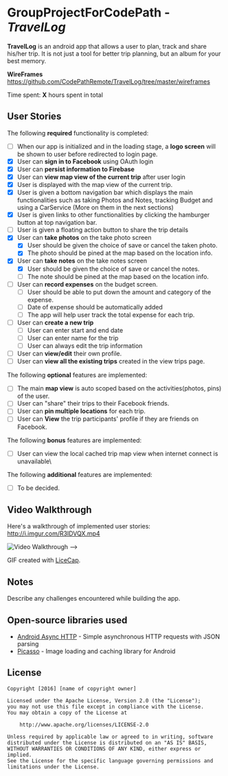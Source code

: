 # GroupProjectForCodePath - *TravelLog*

**TravelLog** is an android app that allows a user to plan, track and share his/her trip. It is not just a tool for better trip planning, but an album for your best memory.

**WireFrames** https://github.com/CodePathRemote/TravelLog/tree/master/wireframes

Time spent: **X** hours spent in total

## User Stories

The following **required** functionality is completed:
* [ ] When our app is initialized and in the loading stage, a **logo screen** will be shown to user before redirected to login page. 
* [X]	User can **sign in to Facebook** using OAuth login
* [X]	User can **persist information to Firebase**
* [X]	User can **view map view of the current trip** after user login
  * [X] User is displayed with the map view of the current trip.
  * [X] User is given a bottom navigation bar which displays the main functionalities such as taking Photos and Notes, tracking Budget and using a CarService (More on them in the next sections)
  * [X] User is given links to other functionalities by clicking the hamburger button at top navigation bar.
  * [ ] User is given a floating action button to share the trip details
* [X] User can **take photos** on the take photo screen
  * [X] User should be given the choice of save or cancel the taken photo.
  * [X] The photo should be pined at the map based on the location info.
* [X] User can **take notes** on the take notes screen
  * [X] User should be given the choice of save or cancel the notes.
  * [ ] The note should be pined at the map based on the location info.
* [ ] User can **record expenses** on the budget screen.
  * [ ] User should be able to put down the amount and category of the expense.
  * [ ] Date of expense should be automatically added
  * [ ] The app will help user track the total expense for each trip.
* [ ] User can **create a new trip**
  * [ ] User can enter start and end date
  * [ ] User can enter name for the trip
  * [ ] User can always edit the trip information
* [ ] User can **view/edit** their own profile.
* [ ] User can **view all the existing trips** created in the view trips page. 

The following **optional** features are implemented:

* [ ] The main **map view** is auto scoped based on the activities(photos, pins) of the user.
* [ ] User can "share" their trips to their Facebook friends.
* [ ] User can **pin multiple locations** for each trip.
* [ ] User can **View** the trip participants' profile if they are friends on Facebook.

The following **bonus** features are implemented:

* [ ] User can view the local cached trip map view when internet connect is unavailable\

The following **additional** features are implemented:

* [ ] To be decided.

## Video Walkthrough

Here's a walkthrough of implemented user stories: http://i.imgur.com/R3IDVQX.mp4

<!--><img src='http://i.imgur.com/link/to/your/gif/file.gif' title='Video Walkthrough' width='' alt='Video Walkthrough' /> -->

GIF created with [LiceCap](http://www.cockos.com/licecap/).

## Notes

Describe any challenges encountered while building the app.

## Open-source libraries used

- [Android Async HTTP](https://github.com/loopj/android-async-http) - Simple asynchronous HTTP requests with JSON parsing
- [Picasso](http://square.github.io/picasso/) - Image loading and caching library for Android

## License

    Copyright [2016] [name of copyright owner]

    Licensed under the Apache License, Version 2.0 (the "License");
    you may not use this file except in compliance with the License.
    You may obtain a copy of the License at

        http://www.apache.org/licenses/LICENSE-2.0

    Unless required by applicable law or agreed to in writing, software
    distributed under the License is distributed on an "AS IS" BASIS,
    WITHOUT WARRANTIES OR CONDITIONS OF ANY KIND, either express or implied.
    See the License for the specific language governing permissions and
    limitations under the License.
